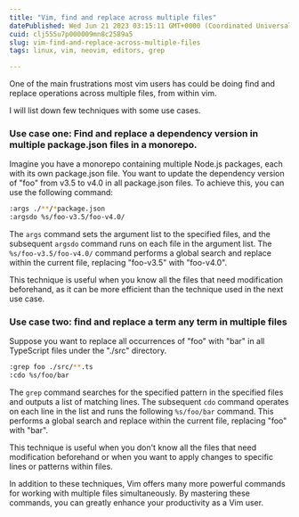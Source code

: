 ```yaml
---
title: "Vim, find and replace across multiple files"
datePublished: Wed Jun 21 2023 03:15:11 GMT+0000 (Coordinated Universal Time)
cuid: clj555u7p000009mn8c2589a5
slug: vim-find-and-replace-across-multiple-files
tags: linux, vim, neovim, editors, grep

---
```


One of the main frustrations most vim users has could be doing find and replace operations across multiple files, from within vim.

I will list down few techniques with some use cases.

### **Use case one:** Find and replace a dependency version in multiple package.json files in a monorepo.

Imagine you have a monorepo containing multiple Node.js packages, each with its own package.json file. You want to update the dependency version of "foo" from v3.5 to v4.0 in all package.json files. To achieve this, you can use the following command:

```bash
:args ./**/*package.json
:argsdo %s/foo-v3.5/foo-v4.0/
```

The `args` command sets the argument list to the specified files, and the subsequent `argsdo` command runs on each file in the argument list. The `%s/foo-v3.5/foo-v4.0/` command performs a global search and replace within the current file, replacing "foo-v3.5" with "foo-v4.0".

This technique is useful when you know all the files that need modification beforehand, as it can be more efficient than the technique used in the next use case.

### Use case two: find and replace a term any term in multiple files

Suppose you want to replace all occurrences of "foo" with "bar" in all TypeScript files under the "./src" directory.

```bash
:grep foo ./src/**.ts
:cdo %s/foo/bar
```

The `grep` command searches for the specified pattern in the specified files and outputs a list of matching lines. The subsequent `cdo` command operates on each line in the list and runs the following `%s/foo/bar` command. This performs a global search and replace within the current file, replacing "foo" with "bar".

This technique is useful when you don't know all the files that need modification beforehand or when you want to apply changes to specific lines or patterns within files.

In addition to these techniques, Vim offers many more powerful commands for working with multiple files simultaneously. By mastering these commands, you can greatly enhance your productivity as a Vim user.
